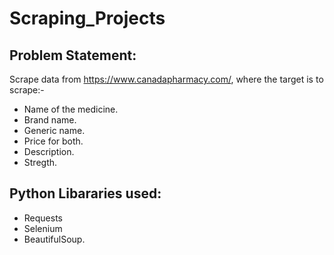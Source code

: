 # Scraping_Projects #

## Problem Statement: ##

Scrape data from https://www.canadapharmacy.com/, where the target is to scrape:-
 - Name of the medicine.
 - Brand name. 
 - Generic name. 
 - Price for both.
 - Description.
 - Stregth.

## Python Libararies used: ##
 - Requests
 - Selenium
 - BeautifulSoup. 
